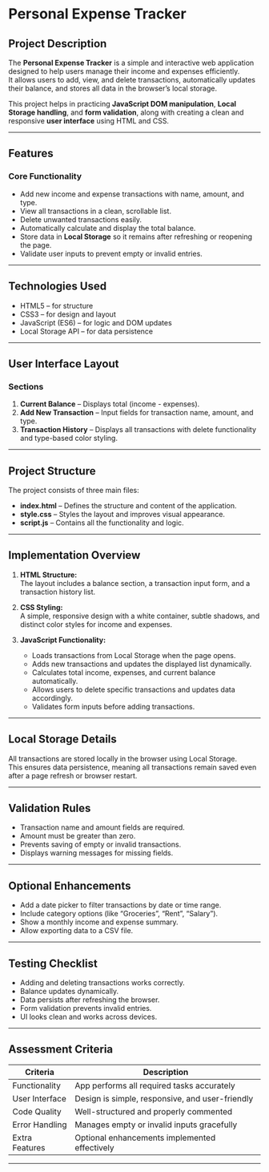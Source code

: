 # Personal Expense Tracker

## Project Description  
The **Personal Expense Tracker** is a simple and interactive web application designed to help users manage their income and expenses efficiently.  
It allows users to add, view, and delete transactions, automatically updates their balance, and stores all data in the browser’s local storage.  

This project helps in practicing **JavaScript DOM manipulation**, **Local Storage handling**, and **form validation**, along with creating a clean and responsive **user interface** using HTML and CSS.

---

##  Features  

### Core Functionality  
- Add new income and expense transactions with name, amount, and type.  
- View all transactions in a clean, scrollable list.  
- Delete unwanted transactions easily.  
- Automatically calculate and display the total balance.  
- Store data in **Local Storage** so it remains after refreshing or reopening the page.  
- Validate user inputs to prevent empty or invalid entries.  

---

## Technologies Used  
- HTML5 – for structure  
- CSS3 – for design and layout  
- JavaScript (ES6) – for logic and DOM updates  
- Local Storage API – for data persistence  

---

## User Interface Layout  

### Sections  
1. **Current Balance** – Displays total (income - expenses).  
2. **Add New Transaction** – Input fields for transaction name, amount, and type.  
3. **Transaction History** – Displays all transactions with delete functionality and type-based color styling.  

---

## Project Structure  

The project consists of three main files:  
- **index.html** – Defines the structure and content of the application.  
- **style.css** – Styles the layout and improves visual appearance.  
- **script.js** – Contains all the functionality and logic.  

---

## Implementation Overview  

1. **HTML Structure:**  
   The layout includes a balance section, a transaction input form, and a transaction history list.  

2. **CSS Styling:**  
   A simple, responsive design with a white container, subtle shadows, and distinct color styles for income and expenses.  

3. **JavaScript Functionality:**  
   - Loads transactions from Local Storage when the page opens.  
   - Adds new transactions and updates the displayed list dynamically.  
   - Calculates total income, expenses, and current balance automatically.  
   - Allows users to delete specific transactions and updates data accordingly.  
   - Validates form inputs before adding transactions.  

---

##  Local Storage Details  
All transactions are stored locally in the browser using Local Storage.  
This ensures data persistence, meaning all transactions remain saved even after a page refresh or browser restart.  

---

## Validation Rules  
- Transaction name and amount fields are required.  
- Amount must be greater than zero.  
- Prevents saving of empty or invalid transactions.  
- Displays warning messages for missing fields.  

---

## Optional Enhancements  
- Add a date picker to filter transactions by date or time range.  
- Include category options (like “Groceries”, “Rent”, “Salary”).  
- Show a monthly income and expense summary.  
- Allow exporting data to a CSV file.  

---

## Testing Checklist  
- Adding and deleting transactions works correctly.  
- Balance updates dynamically.  
- Data persists after refreshing the browser.  
- Form validation prevents invalid entries.  
- UI looks clean and works across devices.  

---

## Assessment Criteria  

| Criteria | Description |
|-----------|--------------|
| Functionality | App performs all required tasks accurately |
| User Interface | Design is simple, responsive, and user-friendly |
| Code Quality | Well-structured and properly commented |
| Error Handling | Manages empty or invalid inputs gracefully |
| Extra Features | Optional enhancements implemented effectively |

---

